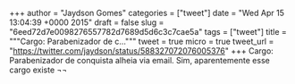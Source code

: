 
+++
author = "Jaydson Gomes"
categories = ["tweet"]
date = "Wed Apr 15 13:04:39 +0000 2015"
draft = false
slug = "6eed72d7e0098276557782d7689d5d6c3c7cae5a"
tags = ["tweet"]
title = """Cargo: Parabenizador de c..."""
tweet = true
micro = true
tweet_url = "https://twitter.com/jaydson/status/588327072076005376"
+++
Cargo: Parabenizador de conquista alheia via email. Sim, aparentemente esse cargo existe ¬¬
